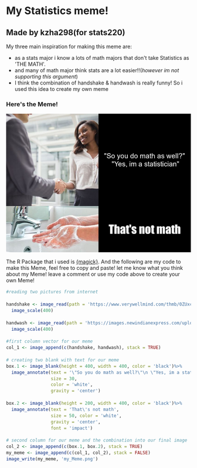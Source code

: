 # My Statistics meme! 
## Made by kzha298(for stats220)

My three main inspiration for making this meme are:
- as a stats major i know a lots of math majors that don't take Statistics as 'THE MATH'. 
- and many of math major think stats are a lot easier!!(*however im not supporting this argument*) 
- I think the combination of handshake & handwash is really funny! So i used this idea to create my own meme
### Here's the Meme!

![](mymeme.png)


The R Package that i used is [{magick}](https://cran.r-project.org/web/packages/magick/vignettes/intro.html).
And the following are my code to make this Meme, feel free to copy and paste! let me know what you think about my Meme! leave a comment or use my code above to create your own Meme!

```r
#reading two pictures from internet

handshake <- image_read(path = 'https://www.verywellmind.com/thmb/0ZUxcaqPRokMIzKRi3Wh0Z-BDdQ=/2692x2692/smart/filters:no_upscale()/business-people-shaking-hands-outside-of-office-building-521813417-5954fdc33df78cdc2970d5ac.jpg')%>%
  image_scale(400)

handwash <- image_read(path = 'https://images.newindianexpress.com/uploads/user/imagelibrary/2020/4/8/w900X450/handwashing_.jpg?w=400&dpr=2.6')%>%
  image_scale(400)

#first column vector for our meme
col_1 <- image_append(c(handshake, handwash), stack = TRUE)

# creating two blank with text for our meme
box.1 <- image_blank(height = 400, width = 400, color = 'black')%>%
  image_annotate(text = '\"So you do math as well?\"\n \"Yes, im a statistician\"',
                 size = 30, 
                 color = 'white', 
                 gravity = 'center')

box.2 <- image_blank(height = 200, width = 400, color = 'black')%>%
  image_annotate(text = 'That\'s not math', 
                 size = 50, color = 'white',
                 gravity = 'center', 
                 font = 'impact')

# second column for our meme and the combination into our final image
col_2 <- image_append(c(box.1, box.2), stack = TRUE)
my_meme <- image_append(c(col_1, col_2), stack = FALSE)
image_write(my_meme, 'my_Meme.png')

```

